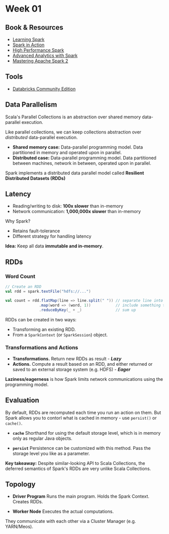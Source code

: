 # Week 01

## Book & Resources

- [Learning Spark](http://shop.oreilly.com/product/0636920028512.do)
- [Spark in Action](https://www.manning.com/books/spark-in-action)
- [High Performance Spark](http://shop.oreilly.com/product/0636920046967.do)
- [Advanced Analytics with Spark](http://shop.oreilly.com/product/0636920035091.do)
- [Mastering Apache Spark 2](https://www.gitbook.com/book/jaceklaskowski/mastering-apache-spark/details)

## Tools

- [Databricks Community Edition](https://community.cloud.databricks.com/)

## Data Parallelism

Scala's Parallel Collections is an abstraction over shared memory
  data-parallel execution.

Like parallel collections, we can keep collections abstraction over
_distributed_ data-parallel execution.

- **Shared memory case:** Data-parallel programming model. Data partitioned in
memory and operated upon in parallel.
- **Distributed case:** Data-parallel programming model. Data partitioned
between machines, network in between, operated upon in parallel.

Spark implements a distributed data parallel model called **Resilient
Distributed Datasets (RDDs)**

## Latency

- Reading/writing to disk: **100x slower** than in-memory
- Network communication: **1,000,000x slower** than in-memory

Why Spark?
- Retains fault-tolerance
- Different strategy for handling latency

**Idea:** Keep all data **immutable and in-memory**.

## RDDs

### Word Count

```scala
// Create an RDD
val rdd = spark.textFile("hdfs://...")

val count = rdd.flatMap(line => line.split(" ")) // separate line into words
               .map(word => (word, 1))           // include something to count
               .reduceByKey(_ + _)               // sum up
```

RDDs can be created in two ways:
- Transforming an existing RDD.
- From a `SparkContext` (or `SparkSession`) object.

### Transformations and Actions

- **Transformations.** Return new RDDs as result -  ***Lazy***
- **Actions.** Compute a result based on an RDD, and either returned or saved
  to an external storage system (e.g. HDFS) - ***Eager***

**Laziness/eagerness** is how Spark limits network communications using the
programming model.

## Evaluation

By default, RDDs are recomputed each time you run an action on them. But Spark
allows you to contorl what is cached in memory -  use `persist()` or `cache()`.

- **`cache`**
Shorthand for using the default storage level, which is in memory only as
regular Java objects.

- **`persist`**
Persistence can be customized with this method. Pass the storage level you
like as a parameter.

**Key takeaway:**
Despite similar-looking API to Scala Collections, the deferred semantics of
Spark's RDDs are very unlike Scala Collections.

## Topology

- **Driver Program**
Runs the main program. Holds the Spark Context. Creates RDDs.

- **Worker Node**
Executes the actual computations.

They communicate with each other via a Cluster Manager (e.g. YARN/Meos).
